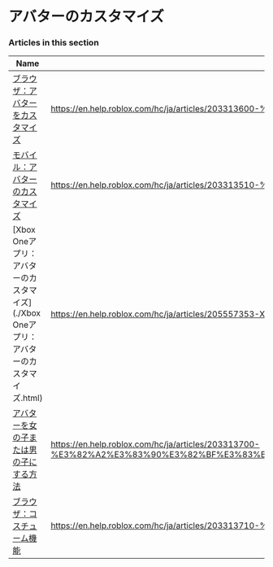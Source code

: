 # アバターのカスタマイズ  
### Articles in this section
Name|URL
-|-
[ブラウザ：アバターをカスタマイズ](./ブラウザ：アバターをカスタマイズ.html) |https://en.help.roblox.com/hc/ja/articles/203313600-%E3%83%96%E3%83%A9%E3%82%A6%E3%82%B6-%E3%82%A2%E3%83%90%E3%82%BF%E3%83%BC%E3%82%92%E3%82%AB%E3%82%B9%E3%82%BF%E3%83%9E%E3%82%A4%E3%82%BA
[モバイル：アバターのカスタマイズ](./モバイル：アバターのカスタマイズ.html) |https://en.help.roblox.com/hc/ja/articles/203313510-%E3%83%A2%E3%83%90%E3%82%A4%E3%83%AB-%E3%82%A2%E3%83%90%E3%82%BF%E3%83%BC%E3%81%AE%E3%82%AB%E3%82%B9%E3%82%BF%E3%83%9E%E3%82%A4%E3%82%BA
[Xbox Oneアプリ：アバターのカスタマイズ](./Xbox Oneアプリ：アバターのカスタマイズ.html) |https://en.help.roblox.com/hc/ja/articles/205557353-Xbox-One%E3%82%A2%E3%83%97%E3%83%AA-%E3%82%A2%E3%83%90%E3%82%BF%E3%83%BC%E3%81%AE%E3%82%AB%E3%82%B9%E3%82%BF%E3%83%9E%E3%82%A4%E3%82%BA
[アバターを女の子または男の子にする方法](./アバターを女の子または男の子にする方法.html) |https://en.help.roblox.com/hc/ja/articles/203313700-%E3%82%A2%E3%83%90%E3%82%BF%E3%83%BC%E3%82%92%E5%A5%B3%E3%81%AE%E5%AD%90%E3%81%BE%E3%81%9F%E3%81%AF%E7%94%B7%E3%81%AE%E5%AD%90%E3%81%AB%E3%81%99%E3%82%8B%E6%96%B9%E6%B3%95
[ブラウザ：コスチューム機能](./ブラウザ：コスチューム機能.html) |https://en.help.roblox.com/hc/ja/articles/203313710-%E3%83%96%E3%83%A9%E3%82%A6%E3%82%B6-%E3%82%B3%E3%82%B9%E3%83%81%E3%83%A5%E3%83%BC%E3%83%A0%E6%A9%9F%E8%83%BD